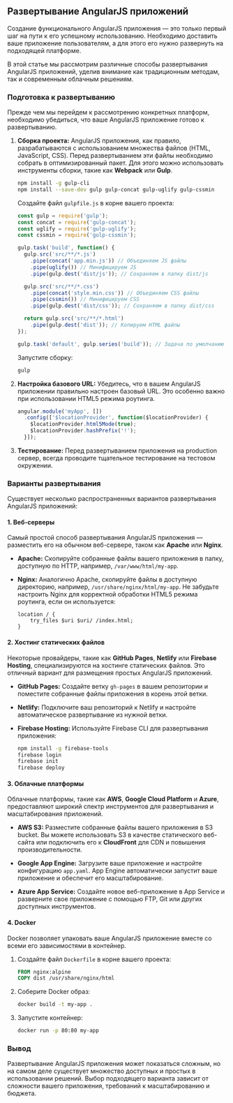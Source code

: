 ## Развертывание AngularJS приложений

Создание функционального AngularJS приложения — это только первый шаг на пути к его успешному использованию. Необходимо доставить ваше приложение пользователям, а для этого его нужно развернуть на подходящей платформе. 

В этой статье мы рассмотрим различные способы развертывания AngularJS приложений, уделив внимание как традиционным методам, так и современным облачным решениям.

### Подготовка к развертыванию

Прежде чем мы перейдем к рассмотрению конкретных платформ, необходимо убедиться, что ваше AngularJS приложение готово к развертыванию.

1. **Сборка проекта:** AngularJS приложения, как правило, разрабатываются с использованием множества файлов (HTML, JavaScript, CSS). Перед развертыванием эти файлы необходимо собрать в оптимизированный пакет. Для этого можно использовать инструменты сборки, такие как **Webpack** или **Gulp**.

   ```bash
   npm install -g gulp-cli
   npm install --save-dev gulp gulp-concat gulp-uglify gulp-cssmin
   ```

   Создайте файл `gulpfile.js` в корне вашего проекта:

   ```javascript
   const gulp = require('gulp');
   const concat = require('gulp-concat');
   const uglify = require('gulp-uglify');
   const cssmin = require('gulp-cssmin');

   gulp.task('build', function() {
     gulp.src('src/**/*.js')
       .pipe(concat('app.min.js')) // Объединяем JS файлы
       .pipe(uglify()) // Минифицируем JS
       .pipe(gulp.dest('dist/js')); // Сохраняем в папку dist/js

     gulp.src('src/**/*.css')
       .pipe(concat('style.min.css')) // Объединяем CSS файлы
       .pipe(cssmin()) // Минифицируем CSS
       .pipe(gulp.dest('dist/css')); // Сохраняем в папку dist/css

     return gulp.src('src/**/*.html')
       .pipe(gulp.dest('dist')); // Копируем HTML файлы
   });

   gulp.task('default', gulp.series('build')); // Задача по умолчанию
   ```

   Запустите сборку:
   ```bash
   gulp
   ```

2. **Настройка базового URL:** Убедитесь, что в вашем AngularJS приложении правильно настроен базовый URL. Это особенно важно при использовании HTML5 режима роутинга.

   ```javascript
   angular.module('myApp', [])
     .config(['$locationProvider', function($locationProvider) {
       $locationProvider.html5Mode(true);
       $locationProvider.hashPrefix('!');
     }]);
   ```

3. **Тестирование:** Перед развертыванием приложения на production сервер, всегда проводите тщательное тестирование на тестовом окружении. 

### Варианты развертывания

Существует несколько распространенных вариантов развертывания AngularJS приложений:

#### 1. Веб-серверы

Самый простой способ развертывания AngularJS приложения — разместить его на обычном веб-сервере, таком как **Apache** или **Nginx**. 

* **Apache:** Скопируйте собранные файлы вашего приложения в папку, доступную по HTTP, например, `/var/www/html/my-app`. 

* **Nginx:** Аналогично Apache, скопируйте файлы в доступную директорию, например, `/usr/share/nginx/html/my-app`. Не забудьте настроить Nginx для корректной обработки HTML5 режима роутинга, если он используется:

   ```nginx
   location / {
       try_files $uri $uri/ /index.html;
   }
   ```

#### 2. Хостинг статических файлов

Некоторые провайдеры, такие как **GitHub Pages**, **Netlify** или **Firebase Hosting**, специализируются на хостинге статических файлов. Это отличный вариант для размещения простых AngularJS приложений.

* **GitHub Pages:** Создайте ветку `gh-pages` в вашем репозитории и поместите собранные файлы приложения в корень этой ветки.

* **Netlify:** Подключите ваш репозиторий к Netlify и настройте автоматическое развертывание из нужной ветки.

* **Firebase Hosting:** Используйте Firebase CLI для развертывания приложения:

   ```bash
   npm install -g firebase-tools
   firebase login
   firebase init
   firebase deploy
   ```

#### 3. Облачные платформы

Облачные платформы, такие как **AWS**, **Google Cloud Platform** и **Azure**, предоставляют широкий спектр инструментов для развертывания и масштабирования приложений.

* **AWS S3:** Разместите собранные файлы вашего приложения в S3 bucket. Вы можете использовать S3 в качестве статического веб-сайта или подключить его к **CloudFront** для CDN и повышения производительности.

* **Google App Engine:** Загрузите ваше приложение и настройте конфигурацию `app.yaml`. App Engine автоматически запустит ваше приложение и обеспечит его масштабирование.

* **Azure App Service:** Создайте новое веб-приложение в App Service и разверните свое приложение с помощью FTP, Git или других доступных инструментов.

#### 4. Docker

Docker позволяет упаковать ваше AngularJS приложение вместе со всеми его зависимостями в контейнер. 

1. Создайте файл `Dockerfile` в корне вашего проекта:

   ```dockerfile
   FROM nginx:alpine
   COPY dist /usr/share/nginx/html
   ```

2. Соберите Docker образ:

   ```bash
   docker build -t my-app .
   ```

3. Запустите контейнер:

   ```bash
   docker run -p 80:80 my-app
   ```

### Вывод

Развертывание AngularJS приложения может показаться сложным, но на самом деле существует множество доступных и простых в использовании решений. Выбор подходящего варианта зависит от сложности вашего приложения, требований к масштабированию и бюджета. 
